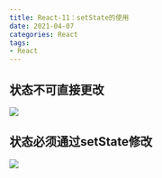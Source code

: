 ```yaml
---
title: React-11：setState的使用
date: 2021-04-07
categories: React
tags: 
- React
---
```

## 状态不可直接更改
![](https://img-blog.csdnimg.cn/img_convert/197d0c51ad6a122cf3c7a21052366324.png)

## 状态必须通过setState修改
![](https://img-blog.csdnimg.cn/img_convert/5c3a08045dbd1297af4fc3c9806075e8.png)
